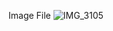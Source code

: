 Image File
![IMG_3105](https://github.com/yiyunwu2001/OPTI556_Resources/assets/98360062/8c17715b-b177-43b1-aa0f-997d84956645)
